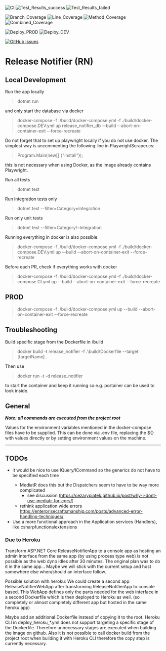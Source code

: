 ![CI](https://github.com/leherv/ReleaseNotifier/actions/workflows/build.yml/badge.svg)
![Test_Results_success](https://img.shields.io/endpoint?url=https://gist.githubusercontent.com/leherv/f3101ad56d43a3586c957e2d6a36e458/raw/testresult_success.json&color=brightgreen)
![Test_Results_failed](https://img.shields.io/endpoint?url=https://gist.githubusercontent.com/leherv/f3101ad56d43a3586c957e2d6a36e458/raw/testresult_failed.json)

![Branch_Coverage](https://gist.githubusercontent.com/leherv/f3101ad56d43a3586c957e2d6a36e458/raw/8b55a6bd21ca1244e61786fb9610161843249c93/badge_branchcoverage.svg)
![Line_Coverage](https://gist.githubusercontent.com/leherv/f3101ad56d43a3586c957e2d6a36e458/raw/8b55a6bd21ca1244e61786fb9610161843249c93/badge_linecoverage.svg)
![Method_Coverage](https://gist.githubusercontent.com/leherv/f3101ad56d43a3586c957e2d6a36e458/raw/8b55a6bd21ca1244e61786fb9610161843249c93/badge_methodcoverage.svg)
![Combined_Coverage](https://gist.githubusercontent.com/leherv/f3101ad56d43a3586c957e2d6a36e458/raw/8b55a6bd21ca1244e61786fb9610161843249c93/badge_combined.svg)

![Deploy_PROD](https://github.com/leherv/ReleaseNotifier/actions/workflows/deploy_PROD.yml/badge.svg)
![Deploy_DEV](https://github.com/leherv/ReleaseNotifier/actions/workflows/deploy_heroku_DEV.yml/badge.svg)

[![GitHub issues](https://img.shields.io/github/issues/leherv/ReleaseNotifier)](https://github.com/leherv/ReleaseNotifier/issues)




# Release Notifier (RN)

## Local Development
Run the app locally
> dotnet run

and only start the database via docker 
> docker-compose -f ./build/docker-compose.yml -f ./build/docker-compose.DEV.yml up release_notifier_db --build --abort-on-container-exit --force-recreate

Do not forget that to set up playwright locally if you do not use docker. The simplest way is uncommenting the following line in PlaywrightScraper.cs:
> Program.Main(new[] {"install"});

this is not necessary when using Docker, as the image already contains Playwright.

Run all tests
> dotnet test

Run integration tests only
> dotnet test --filter=Category=Integration

Run only unit tests
> dotnet test --filter=Category!=Integration

Running everything in docker is also possible
> docker-compose -f ./build/docker-compose.yml -f ./build/docker-compose.DEV.yml up --build --abort-on-container-exit --force-recreate

Before each PR, check if everything works with docker
> docker-compose -f ./build/docker-compose.yml -f ./build/docker-compose.CI.yml up --build --abort-on-container-exit --force-recreate


## PROD
> docker-compose -f ./build/docker-compose.yml up --build --abort-on-container-exit --force-recreate


## Troubleshooting
Build specific stage from the Dockerfile in /build
> docker build -t release_notifier -f .\build\Dockerfile --target [targetName] .

Then use
> docker run -t -d release_notifier

to start the container and keep it running so e.g. portainer can be used to look inside.


## General 
***Note: all commands are executed from the project root***

Values for the environment variables mentioned in the docker-compose files have to be supplied. This can be done via .env file, replacing
the ${} with values directly or by setting environment values on the machine.

___
## TODOs
* It would be nice to use IQuery<TQueryResult>/ICommand<TCommandResult> so the generics do not have to be specified each time
  * MediatR does this but the Dispatchers seem to have to be way more complicated
    * see discussion (https://cezarypiatek.github.io/post/why-i-dont-use-mediatr-for-cqrs/)
  * rethink application wide errors https://enterprisecraftsmanship.com/posts/advanced-error-handling-techniques/
* Use a more functional approach in the Application services (Handlers), like csharpfunctionalextensions

### Due to Heroku
Transform ASP.NET Core ReleaseNotifierApp to a console app as hosting an admin interface from the same app (by using process type web) is not possible as the 
web dyno idles after 30 minutes. The original plan was to do it in the same app... Maybe we will stick with the current setup and host somewhere else when/should
an interface follow.

Possible solution with heroku: We could create a second app ReleaseNotifierWebApp after transforming ReleaseNotifierApp to console based. This WebApp 
defines only the parts needed for the web interface in a second Dockerfile which is then deployed to Heroku as well. (so completely or almost completely different app but hosted in the same heroku app)

Maybe add an additional Dockerfile instead of copying it to the root. Heroku CLI in deploy_heroku_*.yml does not
support targeting a specific stage of the Dockerfile. Therefore unnecessary stages are executed when building the image
on github. Also it is not possible to call docker build from the project root when building it with Heroku CLI therefore
the copy step is currently necessary.

